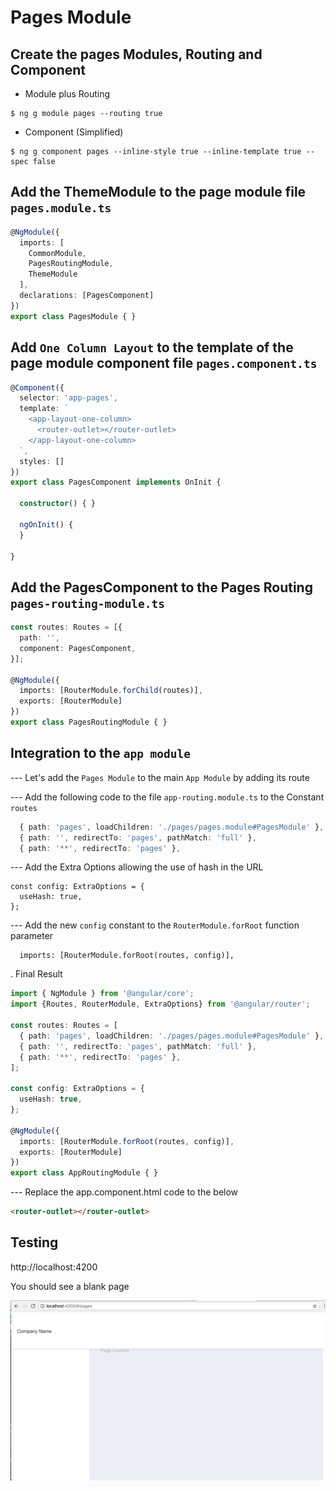 # Pages Module


## Create the pages Modules, Routing and Component

* Module plus Routing

```
$ ng g module pages --routing true
```

* Component (Simplified)

```
$ ng g component pages --inline-style true --inline-template true --spec false 
```

## Add the ThemeModule to the page module file `pages.module.ts`

```Typescript
@NgModule({
  imports: [
    CommonModule,
    PagesRoutingModule,
    ThemeModule
  ],
  declarations: [PagesComponent]
})
export class PagesModule { }
```

## Add `One Column Layout` to the template of the page module component file `pages.component.ts`

```Typescript
@Component({
  selector: 'app-pages',
  template: `
    <app-layout-one-column>
      <router-outlet></router-outlet>
    </app-layout-one-column>
  `,
  styles: []
})
export class PagesComponent implements OnInit {

  constructor() { }

  ngOnInit() {
  }

}

```

## Add the PagesComponent to the Pages Routing `pages-routing-module.ts`

```Typescript
const routes: Routes = [{
  path: '',
  component: PagesComponent,
}];

@NgModule({
  imports: [RouterModule.forChild(routes)],
  exports: [RouterModule]
})
export class PagesRoutingModule { }
```

## Integration to the `app module`

--- Let's add the `Pages Module` to the main `App Module` by adding its route

--- Add the following code to the file `app-routing.module.ts` to the Constant `routes` 

```Typescript
  { path: 'pages', loadChildren: './pages/pages.module#PagesModule' },
  { path: '', redirectTo: 'pages', pathMatch: 'full' },
  { path: '**', redirectTo: 'pages' },
```
--- Add the Extra Options allowing the use of hash in the URL

```
const config: ExtraOptions = {
  useHash: true,
};
```

--- Add the new `config` constant to the `RouterModule.forRoot` function parameter 

```
  imports: [RouterModule.forRoot(routes, config)],
```

. Final Result 

```Typescript
import { NgModule } from '@angular/core';
import {Routes, RouterModule, ExtraOptions} from '@angular/router';

const routes: Routes = [
  { path: 'pages', loadChildren: './pages/pages.module#PagesModule' },
  { path: '', redirectTo: 'pages', pathMatch: 'full' },
  { path: '**', redirectTo: 'pages' },
];

const config: ExtraOptions = {
  useHash: true,
};

@NgModule({
  imports: [RouterModule.forRoot(routes, config)],
  exports: [RouterModule]
})
export class AppRoutingModule { }
```

--- Replace the app.component.html code to the below

```html
<router-outlet></router-outlet>
```

## Testing

http://localhost:4200

You should see a blank page

![alt tag](./BLANK.png)
